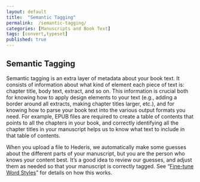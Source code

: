 ```yaml
---
layout: default
title:  "Semantic Tagging"
permalink:  /semantic-tagging/
categories: [Manuscripts and Book Text]
tags: [convert,typeset]
published: true
---
```


<section data-type="chapter" class="hsecchapter" data-hederis-type="hsecchapter" id="semantic-tagging" data-pi-attrs="id: semantic-tagging; data-tags: convert,typeset;" role="doc-chapter" data-tags="convert,typeset" data-author-name=" " data-book-title=" " title="Semantic Tagging"><h1 data-hederis-type="hblkchaptitle" class="hblkchaptitle" id="pZjhFIca4">Semantic Tagging</h1>
    <p class="hblkp" data-hederis-type="hblkp" id="pgoZnr5Bq">Semantic tagging is an extra layer of metadata about your book text. It consists of information about what kind of element each piece of text is: chapter title, body text, extract, and so on. This information is crucial both for knowing how to apply design elements to your text (e.g., adding a border around all extracts, making chapter titles larger, etc.), and for knowing how to parse your book text into the various output formats you need. For example, EPUB files are required to create a table of contents that points to all the chapters in your book, and correctly identifying all the chapter titles in your manuscript helps us to know what text to include in that table of contents.</p>
    <p class="hblkp" data-hederis-type="hblkp" id="pgYWge0bB">When you upload a file to Hederis, we automatically make some guesses about the different parts of your manuscript, but you are the person who knows your content best. It&#8217;s a good idea to review our guesses, and adjust them as needed so that your manuscript is correctly tagged. See &#8220;<a href="{% post_url 2019-07-09-15-Fine-tuneWordStyles %}"><span class="Hyperlink">Fine-tune Word Styles</span></a>&#8221; for details on how this works.</p>
    </section>
    